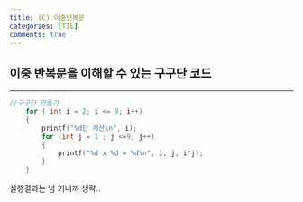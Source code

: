 ```yaml
---
title: (C) 이중반복문
categories: [TIL]
comments: true
---
```


## 이중 반복문을 이해할 수 있는 구구단 코드
---


```c
//구구단 만들기
    for ( int i = 2; i <= 9; i++)
    {
        printf("%d단 계산\n", i);
        for (int j = 1 ; j <=9; j++)
        {
            printf("%d x %d = %d\n", i, j, i*j);
        }
    }
```

실행결과는 넘 기니까 생략..
